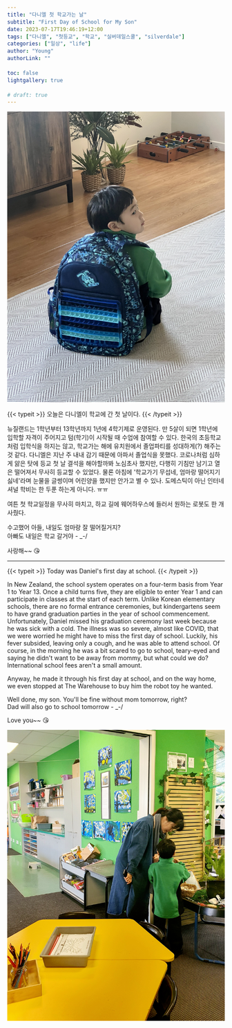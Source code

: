 ```yaml
---
title: "다니엘 첫 학교가는 날"
subtitle: "First Day of School for My Son"
date: 2023-07-17T19:46:19+12:00
tags: ["다니엘", "첫등교", "학교", "실버데일스쿨", "silverdale"]
categories: ["일상", "life"]
author: "Young"
authorLink: ""

toc: false
lightgallery: true

# draft: true
---
```


![Daniel-1](daniel-1.jpeg "등교 첫 날 집을 나서기 전")

<p> {{< typeit >}}
오늘은 다니엘이 학교에 간 첫 날이다.
{{< /typeit >}} </p>

뉴질랜드는 1학년부터 13학년까지 1년에 4학기제로 운영된다. 만 5살이 되면 1학년에 입학할 자격이 주어지고 텀(학기)이 시작될 때 수업에 참여할 수 있다. 한국의 초등학교처럼 입학식을 하지는 않고, 학교가는 해에 유치원에서 졸업파티를 성대하게(?) 해주는 것 같다. 다니엘은 지난 주 내내 감기 때문에 아파서 졸업식을 못했다.  코로나처럼 심하게 앓은 탓에 등교 첫 날 결석을 해야할까봐 노심초사 했지만, 다행히 기침만 남기고 열은 떨어져서 무사히 등교할 수 있었다. 물론 아침에 '학교가기 무섭네, 엄마랑 떨어지기 싫네'라며 눈물을 글썽이며 어린양을 했지만 안가고 별 수 있나. 도메스틱이 아닌 인터네셔널 학비는 한 두푼 하는게 아니다. ㅠㅠ

여튼 첫 학교일정을 무사히 마치고, 하교 길에 웨어하우스에 들러서 원하는 로봇도 한 개 사줬다.

수고했어 아들, 내일도 엄마랑 잘 떨어질거지?  
아빠도 내일은 학교 갈거야 - _-/

사랑해~~ 😘

-------

<p> {{< typeit >}}
Today was Daniel's first day at school. 
{{< /typeit >}} </p>

In New Zealand, the school system operates on a four-term basis from Year 1 to Year 13. Once a child turns five, they are eligible to enter Year 1 and can participate in classes at the start of each term. Unlike Korean elementary schools, there are no formal entrance ceremonies, but kindergartens seem to have grand graduation parties in the year of school commencement. Unfortunately, Daniel missed his graduation ceremony last week because he was sick with a cold. The illness was so severe, almost like COVID, that we were worried he might have to miss the first day of school. Luckily, his fever subsided, leaving only a cough, and he was able to attend school. Of course, in the morning he was a bit scared to go to school, teary-eyed and saying he didn't want to be away from mommy, but what could we do? International school fees aren't a small amount. 

Anyway, he made it through his first day at school, and on the way home, we even stopped at The Warehouse to buy him the robot toy he wanted. 

Well done, my son. You'll be fine without mom tomorrow, right?   
Dad will also go to school tomorrow - _-/

Love you~~ 😘

![Daniel-2](daniel-2.jpeg "교실에서 엄마와 협상중(?)")
